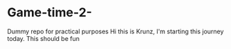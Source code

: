 # Game-time-2-
Dummy repo for practical purposes
Hi this is Krunz, I'm starting this journey today. This should be fun 
